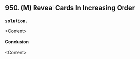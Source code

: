## 950. (M) Reveal Cards In Increasing Order

### `solution.`
\<Content\>  

#### Conclusion
\<Content\>  
  

